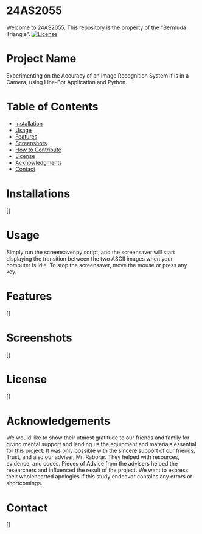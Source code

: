 # 24AS2055
Welcome to 24AS2055.
This repository is the property of the "Bermuda Triangle".
[![License](https://img.shields.io/badge/License-MIT-blue.svg)](https://opensource.org/licenses/MIT)

# Project Name
Experimenting on the Accuracy of an Image Recognition System if is in a Camera, using Line-Bot Application and Python.

# Table of Contents

- [Installation](#installation)
- [Usage](#usage)
- [Features](#features)
- [Screenshots](#screenshots)
- [How to Contribute](#how-to-contribute)
- [License](#license)
- [Acknowledgments](#acknowledgments)
- [Contact](#contact)

# Installations
[]

# Usage
Simply run the screensaver.py script, and the screensaver will start displaying the transition between the two ASCII images when your computer is idle. To stop the screensaver, move the mouse or press any key.

# Features
[]

# Screenshots
[]

# License
[]

# Acknowledgements
We would like to show their utmost gratitude to our friends and family for giving mental support and lending us the equipment and materials essential for this project. It was only possible with the sincere support of our friends, Trust, and also our adviser, Mr. Raborar. They helped with resources, evidence, and codes. Pieces of Advice from the advisers helped the researchers and influenced the result of the project. We want to express their wholehearted apologies if this study endeavor contains any errors or shortcomings. 


# Contact
[]
